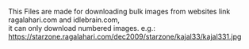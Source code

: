 This Files are made for downloading bulk images from websites link ragalahari.com and idlebrain.com,  
it can only download numbered images.
e.g.: https://starzone.ragalahari.com/dec2009/starzone/kajal33/kajal331.jpg
